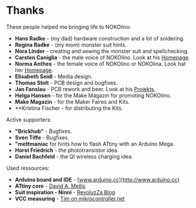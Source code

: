 # Thanks

These people helped me bringing life to NOKOlino:  
  
- **Hans Radke** - (my dad) hardware construction and a lot of soldering.
- **Regina Radke** - (my mom) monster suit hints.  
- **Nora Linder** - creating and sewing the monster suit and spellchecking.
- **Carsten Caniglia** - the male voice of NOKOlino. Look at his [Homepage](http://www.carstencaniglia.com).  
- **Norma Anthes** - the female voice of NOKOlino or NOKOlina. Look hat her [Homepage](http://norma-anthes.de).  
- **Elisabeth Seidl** - Media design.  
- **Thomas Stolt** - PCB design and bugfixes.  
- **Jan Fanslau** - PCB rework and beer. Look at his [Projekts](https://janfanslau.com).  
- **Helga Hansen** - for the Make Magazin for promoting NOKOlino.  
- **Make Magazin** - for the Maker Faires and Kits.  
- **Kristina Fischer - for distributing the Kits.
  
Active supporters:  

- **"Brickhub"** - Bugfixes.  
- **Sven Tiffe** - Bugfixes.
- **"mettmaniac** for hints how to flash ATtiny with an Arduino Mega.
- **Horst Friedrich** - the phototransistor idea.  
- **Daniel Bachfeld** - the QI wireless charging idea.  
  
Used ressources:  

- **Arduino board and IDE** - [www.arduino.cc](http://www.arduino.cc)  
- **ATtiny core** - [David A. Mellis](https://github.com/damellis)  
- **Suit inspiration - Ninni** - [RevoluzZa Blog](http://blog.revoluzzza.com/2009/02/25/tutorial-hopw-to-sew-a-revoluzzzionary-monster-wie-man-ein-revoluzzzionares-monster-naht/)  
- **VCC measuring** - [Tim on mikrocontroller.net](https://www.mikrocontroller.net/topic/315667)  
